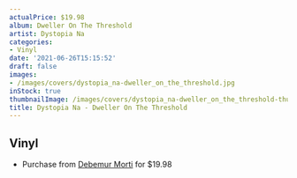 ```yaml
---
actualPrice: $19.98
album: Dweller On The Threshold
artist: Dystopia Na
categories:
- Vinyl
date: '2021-06-26T15:15:52'
draft: false
images:
- /images/covers/dystopia_na-dweller_on_the_threshold.jpg
inStock: true
thumbnailImage: /images/covers/dystopia_na-dweller_on_the_threshold-thumb.jpg
title: Dystopia Na - Dweller On The Threshold
---
```


## Vinyl
* Purchase from [Debemur Morti](https://debemurmorti.aisamerch.com/item/74801) for $19.98
